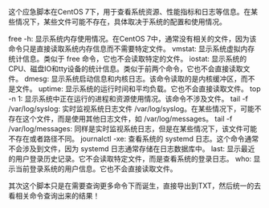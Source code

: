 这个应急脚本在CentOS 7下，用于查看系统资源、性能指标和日志等信息。在某些情况下，某些文件可能不存在，具体取决于系统的配置和使用情况。

free -h: 显示系统内存使用情况。在CentOS 7中，通常没有相关的文件，因为该命令只是直接读取系统内存信息而不需要特定文件。
vmstat: 显示系统虚拟内存统计信息。类似于 free 命令，它也不会读取特定的文件。
iostat: 显示系统的CPU、磁盘IO和tty设备的统计信息。类似于前两个命令，它也不会直接读取文件。
dmesg: 显示系统启动信息和内核日志。该命令读取的是内核缓冲区，而不是文件。
uptime: 显示系统的运行时间和平均负载。它也不会直接读取文件。
top -n 1: 显示系统中正在运行的进程和资源使用情况。该命令不涉及文件。
tail -f /var/log/syslog: 实时监视系统日志文件 /var/log/syslog。在某些情况下，可能不存在这个文件，而是使用其他日志文件，如 /var/log/messages。
tail -f /var/log/messages: 同样是实时监视系统日志，但是在某些情况下，该文件可能不存在或者路径不同。
journalctl -xe: 查看系统的 systemd 日志。这个命令通常不会涉及到文件，因为 systemd 日志通常存储在日志数据库中。
last: 显示最近的用户登录历史记录。它不会读取特定文件，而是查看系统的登录日志。
who: 显示当前登录系统的用户信息。它也不会直接读取文件。

其次这个脚本只是在需要查询更多命令下而诞生，直接导出到TXT，然后统一的去看相关命令查询出来的结果！
